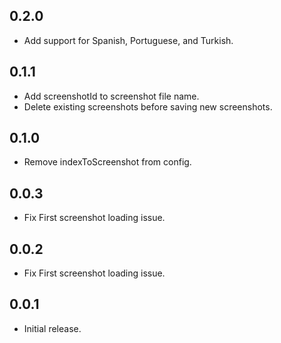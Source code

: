 ## 0.2.0

- Add support for Spanish, Portuguese, and Turkish.

## 0.1.1

- Add screenshotId to screenshot file name.
- Delete existing screenshots before saving new screenshots.

## 0.1.0

- Remove indexToScreenshot from config.

## 0.0.3

- Fix First screenshot loading issue.

## 0.0.2

- Fix First screenshot loading issue.

## 0.0.1

- Initial release.
